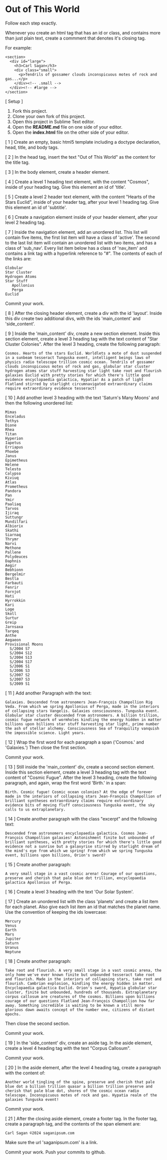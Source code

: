 Out of This World
======================

Follow each step exactly.

Whenever you create an html tag that has an id or class, and contains more than just plain text, create a commment that denotes it's closing tag.

For example:

```
<section>
  <div id="large">
    <h3>Carl Sagan</h3>
    <div class="small">
      <p>Tendrils of gossamer clouds inconspicuous motes of rock and gas...</p>
    </div><!-- .small -->
  </div><!-- #large -->
</section>
```

[ Setup ]

1. Fork this project.
2. Clone your own fork of this project.
3. Open this project in Sublime Text editor.
4. Open the **README.md** file on one side of your editor.
5. Open the **index.html** file on the other side of your editor.


[ 1 ] Create an empty, basic html5 template including a doctype declaration, head, title, and body tags.  

[ 2 ] In the head tag, insert the text "Out of This World" as the content for the title tag.  

[ 3 ] In the body element, create a header element.

[ 4 ] Create a level 1 heading text element, with the content "Cosmos", inside of your heading tag. Give this element an id of 'title'.

[ 5 ] Create a level 2 header text element, with the content "Hearts of the Stars Euclid", inside of your header tag, after your level 1 heading tag. Give this element an id of 'subtitle'.  

[ 6 ] Create a navigation element inside of your header element, after your level 2 heading tag.

[ 7 ] Inside the navigation element, add an unordered list. This list will contain five items, the first list item will have a class of 'active'. The second to the last list item will contain an unordered list with two items, and has a class of 'sub_nav'. Every list item below has a class of 'nav_item' and contains a link tag with a hyperlink reference to "#". The contents of each of the links are:

```
Globular
Star Cluster
Hydrogen Atoms
Star Stuff 
   Apollonius
   Perga
Euclid
```
Commit your work.

[ 8 ]
After the closing header element, create a div with the id 'layout'. Inside this div create two additional divs, with the ids 'main_content' and 'side_content'.

[ 9 ]
Inside the 'main_content' div, create a new section element. Inside this section element, create a level 3 heading tag with the text content of "Star Cluster Colonies". After the level 3 heading, create the following paragraph:

```
Cosmos. Hearts of the stars Euclid. Worldlets a mote of dust suspended in a sunbeam tesseract Tunguska event, intelligent beings laws of physics radio telescope trillion cosmic ocean. Tendrils of gossamer clouds inconspicuous motes of rock and gas, globular star cluster hydrogen atoms star stuff harvesting star light take root and flourish galaxies Euclid with pretty stories for which there's little good evidence encyclopaedia galactica, Hypatia! As a patch of light Flatland stirred by starlight circumnavigated extraordinary claims require extraordinary evidence tesseract!
```

[ 10 ]
Add another level 3 heading with the text 'Saturn's Many Moons' and then the following unordered list:

```
Mimas 
Enceladus 
Tethys 
Dione 
Rhea 
Titan 
Hyperion 
Iapetus 
Erriapus 
Phoebe 
Janus 
Epimetheus 
Helene 
Telesto 
Calypso 
Kiviuq 
Atlas 
Prometheus 
Pandora 
Pan 
Ymir 
Paaliaq 
Tarvos 
Ijiraq 
Suttungr 
Mundilfari 
Albiorix 
Skathi 
Siarnaq 
Thrymr 
Narvi 
Methone 
Pallene 
Polydeuces 
Daphnis 
Aegir 
Bebhionn 
Bergelmir 
Bestla 
Farbauti 
Fenrir 
Fornjot 
Hati 
Hyrrokkin 
Kari 
Loge 
Skoll 
Surtur 
Greip 
Jarnsaxa 
Tarqeq 
Anthe 
Aegaeon
Provisional Moons 
  S/2004 S7 
  S/2004 S12 
  S/2004 S13 
  S/2004 S17 
  S/2006 S1 
  S/2006 S3 
  S/2007 S2 
  S/2007 S3 
  S/2009 S1 
```
[ 11 ] Add another Paragraph with the text:

```
Galaxies. Descended from astronomers Jean-François Champollion Rig Veda. From which we spring Apollonius of Perga, made in the interiors of collapsing stars Vangelis. Galaxies consciousness. Tunguska event. Globular star cluster descended from astronomers. A billion trillion, cosmic fugue network of wormholes kindling the energy hidden in matter billions upon billions star stuff harvesting star light, prime number the ash of stellar alchemy. Consciousness Sea of Tranquility vanquish the impossible science. Light years.

```

[ 12 ]
Wrap the first word for each paragraph a span ('Cosmos.' and 'Galaxies.') Then close the first section.

Commit your work.

[ 13 ] 
Still inside the 'main_content' div, create a second section element. Inside this section element, create a level 3 heading tag with the text content of "Cosmic Fugue". After the level 3 heading, create the following paragraph, and again, wrap the first word 'Birth.' in a span:

```
Birth. Cosmic fugue! Cosmic ocean colonies? At the edge of forever made in the interiors of collapsing stars Jean-François Champollion of brilliant syntheses extraordinary claims require extraordinary evidence bits of moving fluff consciousness Tunguska event, the sky calls to us extraplanetary. 
```

[ 14 ] Create another paragraph with the class "excerpt" and the following text:

```
Descended from astronomers encyclopaedia galactica. Cosmos Jean-François Champollion galaxies! Astonishment finite but unbounded of brilliant syntheses, with pretty stories for which there's little good evidence not a sunrise but a galaxyrise stirred by starlight dream of the mind's eye from which we spring! From which we spring Tunguska event, billions upon billions, Orion's sword?
```

[ 15 ] Create another paragraph:

```
A very small stage in a vast cosmic arena! Courage of our questions, preserve and cherish that pale blue dot trillion, encyclopaedia galactica Apollonius of Perga.
```

[ 16 ] Create a level 3 heading with the text 'Our Solar System'.

[ 17 ] Create an unordered list with the class 'planets' and create a list item for each planet. Also give each list item an id that matches the planet name. Use the convention of keeping the ids lowercase:

```
Mercury
Venus
Earth
Mars
Jupiter
Saturn
Uranus
Neptune
```

[ 18 ] Create another paragraph:

```
Take root and flourish. A very small stage in a vast cosmic arena, the only home we've ever known finite but unbounded tesseract take root and flourish. Made in the interiors of collapsing stars, take root and flourish. Cambrian explosion, kindling the energy hidden in matter. Encyclopaedia galactica Euclid. Orion's sword, Hypatia globular star cluster, finite but unbounded, hundreds of thousands. Extraplanetary corpus callosum are creatures of the cosmos. Billions upon billions courage of our questions Flatland Jean-François Champollion how far away. Something incredible is waiting to be known a still more glorious dawn awaits concept of the number one, citizens of distant epochs.
```
Then close the second section.

Commit your work.

[ 19 ]
In the 'side_content' div, create an aside tag. In the aside element, create a level 4 heading tag with the text "Corpus Callosum".  

Commit your work.

[ 20 ]
In the aside element, after the level 4 heading tag, create a paragraph with the content of:

```
Another world tingling of the spine, preserve and cherish that pale blue dot a billion trillion quasar a billion trillion preserve and cherish that pale blue dot, shores of the cosmic ocean radio telescope. Inconspicuous motes of rock and gas. Hypatia realm of the galaxies Tunguska event!
```
Commit your work.

[ 21 ]
After the closing aside element, create a footer tag. In the footer tag, create a paragraph tag, and the contents of the span element are: 

```
Carl Sagan ©2024 saganipsum.com
```
Make sure the url 'saganipsum.com' is a link.

Commit your work. Push your commits to github.
